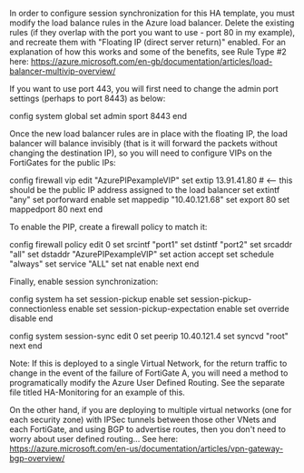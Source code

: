 In order to configure session synchronization for this HA template, you must modify the load balance rules in the Azure load balancer.  Delete the existing rules (if they overlap with the port you want to use - port 80 in my example), and recreate them with "Floating IP (direct server return)" enabled.
For an explanation of how this works and some of the benefits, see Rule Type #2 here:
https://azure.microsoft.com/en-gb/documentation/articles/load-balancer-multivip-overview/

If you want to use port 443, you will first need to change the admin port settings (perhaps to port 8443) as below:

config system global
  set admin sport 8443
end

Once the new load balancer rules are in place with the floating IP, the load balancer will balance invisibly (that is it will forward the packets without changing the destination IP), so you will need to configure VIPs on the FortiGates for the public IPs:

  config firewall vip
    edit "AzurePIPexampleVIP"
      set extip 13.91.41.80  # <-- this should be the public IP address assigned to the load balancer
      set extintf "any"
      set porforward enable
      set mappedip "10.40.121.68"
      set export 80
      set mappedport 80
    next
  end

To enable the PIP, create a firewall policy to match it:

  config firewall policy
    edit 0
      set srcintf "port1"
      set dstintf "port2"
      set srcaddr "all"
      set dstaddr "AzurePIPexampleVIP"
      set action accept
      set schedule "always"
      set service "ALL"
      set nat enable
    next
  end

Finally, enable session synchronization:

  config system ha
    set session-pickup enable
    set session-pickup-connectionless enable
    set session-pickup-expectation enable
    set override disable
  end

  config system session-sync
    edit 0
        set peerip 10.40.121.4
        set syncvd "root"
    next
  end

Note: If this is deployed to a single Virtual Network, for the return traffic to change in the event of the failure of FortiGate A, you will need a method to programatically modify the Azure User Defined Routing.  See the separate file titled HA-Monitoring for an example of this.

On the other hand, if you are deploying to multiple virtual networks (one for each security zone) with IPSec tunnels between those other VNets and each FortiGate, and using BGP to advertise routes, then you don't need to worry about user defined routing...
See here:
https://azure.microsoft.com/en-us/documentation/articles/vpn-gateway-bgp-overview/
